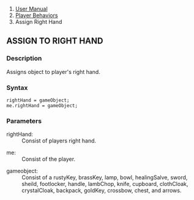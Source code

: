 <ol class="breadcrumb">
  <li><a href="#/docs/contents">User Manual</a></li>
  <li><a href="#/docs/player">Player Behaviors</a></li>
  <li class="active">Assign Right Hand</li>
</ol>

## ASSIGN TO RIGHT HAND

### Description

Assigns object to player's right hand.

### Syntax

    rightHand = gameObject;
    me.rightHand = gameObject;


### Parameters

<dl>
  <dt>rightHand:</dt>
  <dd>Consist of players right hand.</dd>
</dl>

<dl>
  <dt>me:</dt>
  <dd>Consist of the player.</dd>
</dl>

<dl>
  <dt>gameobject:</dt>
  <dd>Consist of a rustyKey, brassKey, lamp, bowl, healingSalve, sword, sheild, footlocker, handle, lambChop, knife, cupboard, clothCloak, crystalCloak, backpack, goldKey, crossbow, chest, and arrows.</dd>
</dl>